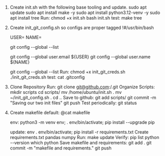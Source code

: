 1) Create init.sh with the following base tooling and update.
	sudo apt update
	sudo apt install make -y
	sudo apt install python3.12-venv -y
	sudo apt install tree
Run:
	chmod +x init.sh
	bash init.sh
test:
	make
	tree
2) Create init_git_config.sh so configs are proper tagged
	!#/usr/bin/bash

	USER=<your github email>
	NAME=<your github user name>

	git config --global --list

	git config --global user.email ${USER} 
	git config --global user.name  ${NAME} 

	git config --global --list
Run:
	chmod +x init_git_creds.sh
	./init_git_creds.sh
test:
	cat .gitconfig
3) Clone Repository
Run:
	git clone git@github.com:<your-username>/<repo-name>.git
Organize Scripts:
	mkdir scripts
	cd scripts/
	mv /home/ubuntu/init.sh .
	mv ~/init_git_config.sh .
	cd ..
Save to github:
	git add scripts/
	git commit -m "Saving our two init files"
	git push
Test periodically:
	git status
4) Create makefile 
	default:
		@cat makefile

	env:
		python3 -m venv env; . env/bin/activate; pip install --upgrade pip

	update: env
		. env/bin/activate; pip install -r requirements.txt
Create requirements.txt
	pandas
	numpy
Run:
	make update
Verify:
	pip list
	python --version
	which python
Save makefile and requirements:
	git add .
	git commit -m "makefile and requirements."
	git push

